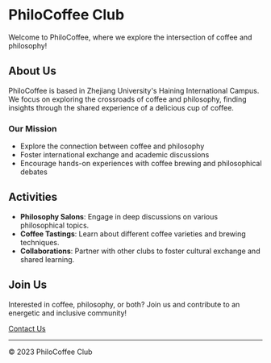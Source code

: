 # PhiloCoffee Club

Welcome to PhiloCoffee, where we explore the intersection of coffee and philosophy!

## About Us

PhiloCoffee is based in Zhejiang University's Haining International Campus. We focus on exploring the crossroads of coffee and philosophy, finding insights through the shared experience of a delicious cup of coffee.

### Our Mission

- Explore the connection between coffee and philosophy
- Foster international exchange and academic discussions
- Encourage hands-on experiences with coffee brewing and philosophical debates

## Activities

- **Philosophy Salons**: Engage in deep discussions on various philosophical topics.
- **Coffee Tastings**: Learn about different coffee varieties and brewing techniques.
- **Collaborations**: Partner with other clubs to foster cultural exchange and shared learning.

## Join Us

Interested in coffee, philosophy, or both? Join us and contribute to an energetic and inclusive community!

[Contact Us](mailto:your-email@example.com)

---

© 2023 PhiloCoffee Club
